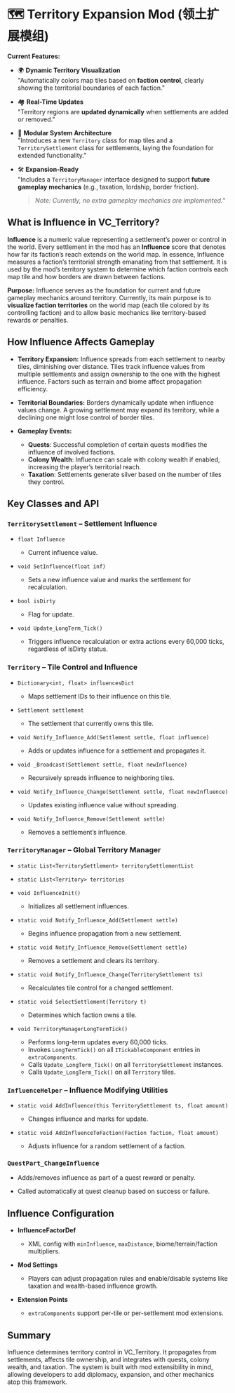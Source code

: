 # 🗺️ Territory Expansion Mod (领土扩展模组)

**Current Features:**

- 🌍 **Dynamic Territory Visualization**  
  "Automatically colors map tiles based on **faction control**, clearly showing the territorial boundaries of each faction."

- 🏘️ **Real-Time Updates**  
  "Territory regions are **updated dynamically** when settlements are added or removed."

- 🧱 **Modular System Architecture**  
  "Introduces a new `Territory` class for map tiles and a `TerritorySettlement` class for settlements, laying the foundation for extended functionality."

- 🛠️ **Expansion-Ready**  
  "Includes a `TerritoryManager` interface designed to support **future gameplay mechanics** (e.g., taxation, lordship, border friction).  
  > *Note: Currently, no extra gameplay mechanics are implemented.*"
  
## What is **Influence** in VC_Territory?

**Influence** is a numeric value representing a settlement’s power or control in the world. Every settlement in the mod has an **Influence** score that denotes how far its faction’s reach extends on the world map. In essence, Influence measures a faction’s territorial strength emanating from that settlement. It is used by the mod’s territory system to determine which faction controls each map tile and how borders are drawn between factions.

**Purpose:** Influence serves as the foundation for current and future gameplay mechanics around territory. Currently, its main purpose is to **visualize faction territories** on the world map (each tile colored by its controlling faction) and to allow basic mechanics like territory-based rewards or penalties.

## How Influence Affects Gameplay

- **Territory Expansion:** Influence spreads from each settlement to nearby tiles, diminishing over distance. Tiles track influence values from multiple settlements and assign ownership to the one with the highest influence. Factors such as terrain and biome affect propagation efficiency.

- **Territorial Boundaries:** Borders dynamically update when influence values change. A growing settlement may expand its territory, while a declining one might lose control of border tiles.

- **Gameplay Events:**
  - **Quests**: Successful completion of certain quests modifies the influence of involved factions.
  - **Colony Wealth**: Influence can scale with colony wealth if enabled, increasing the player’s territorial reach.
  - **Taxation**: Settlements generate silver based on the number of tiles they control.

## Key Classes and API

### `TerritorySettlement` – Settlement Influence

- `float Influence`
  - Current influence value.

- `void SetInfluence(float inf)`
  - Sets a new influence value and marks the settlement for recalculation.

- `bool isDirty`
  - Flag for update.

- `void Update_LongTerm_Tick()`
  - Triggers influence recalculation or extra actions every 60,000 ticks, regardless of isDirty status.

### `Territory` – Tile Control and Influence

- `Dictionary<int, float> influencesDict`
  - Maps settlement IDs to their influence on this tile.

- `Settlement settlement`
  - The settlement that currently owns this tile.

- `void Notify_Influence_Add(Settlement settle, float influence)`
  - Adds or updates influence for a settlement and propagates it.

- `void _Broadcast(Settlement settle, float newInfluence)`
  - Recursively spreads influence to neighboring tiles.

- `void Notify_Influence_Change(Settlement settle, float newInfluence)`
  - Updates existing influence value without spreading.

- `void Notify_Influence_Remove(Settlement settle)`
  - Removes a settlement’s influence.

### `TerritoryManager` – Global Territory Manager

- `static List<TerritorySettlement> territorySettlementList`
- `static List<Territory> territories`

- `void InfluenceInit()`
  - Initializes all settlement influences.

- `static void Notify_Influence_Add(Settlement settle)`
  - Begins influence propagation from a new settlement.

- `static void Notify_Influence_Remove(Settlement settle)`
  - Removes a settlement and clears its territory.

- `static void Notify_Influence_Change(TerritorySettlement ts)`
  - Recalculates tile control for a changed settlement.

- `static void SelectSettlement(Territory t)`
  - Determines which faction owns a tile.

- `void TerritoryManagerLongTermTick()`
  - Performs long-term updates every 60,000 ticks.
  - Invokes `LongTermTick()` on all `ITickableComponent` entries in `extraComponents`.
  - Calls `Update_LongTerm_Tick()` on all `TerritorySettlement` instances.
  - Calls `Update_LongTerm_Tick()` on all `Territory` tiles.


### `InfluenceHelper` – Influence Modifying Utilities

- `static void AddInfluence(this TerritorySettlement ts, float amount)`
  - Changes influence and marks for update.

- `static void AddInfluenceToFaction(Faction faction, float amount)`
  - Adjusts influence for a random settlement of a faction.

### `QuestPart_ChangeInfluence`

- Adds/removes influence as part of a quest reward or penalty.

- Called automatically at quest cleanup based on success or failure.

## Influence Configuration

- **InfluenceFactorDef**
  - XML config with `minInfluence`, `maxDistance`, biome/terrain/faction multipliers.

- **Mod Settings**
  - Players can adjust propagation rules and enable/disable systems like taxation and wealth-based influence growth.

- **Extension Points**
  - `extraComponents` support per-tile or per-settlement mod extensions.

## Summary

Influence determines territory control in VC_Territory. It propagates from settlements, affects tile ownership, and integrates with quests, colony wealth, and taxation. The system is built with mod extensibility in mind, allowing developers to add diplomacy, expansion, and other mechanics atop this framework.

